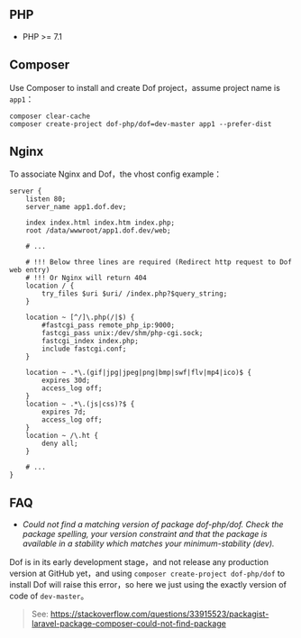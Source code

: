 <!-- toc -->

## PHP

- PHP >= 7.1

## Composer

Use Composer to install and create Dof project，assume project name is `app1`：

``` shell
composer clear-cache
composer create-project dof-php/dof=dev-master app1 --prefer-dist
```

## Nginx

To associate Nginx and Dof，the vhost config example：

``` nginx
server {
    listen 80;
    server_name app1.dof.dev;

    index index.html index.htm index.php;
    root /data/wwwroot/app1.dof.dev/web;

    # ...

    # !!! Below three lines are required (Redirect http request to Dof web entry)
    # !!! Or Nginx will return 404
    location / {
        try_files $uri $uri/ /index.php?$query_string;
    }

    location ~ [^/]\.php(/|$) {
        #fastcgi_pass remote_php_ip:9000;
        fastcgi_pass unix:/dev/shm/php-cgi.sock;
        fastcgi_index index.php;
        include fastcgi.conf;
    }

    location ~ .*\.(gif|jpg|jpeg|png|bmp|swf|flv|mp4|ico)$ {
        expires 30d;
        access_log off;
    }
    location ~ .*\.(js|css)?$ {
        expires 7d;
        access_log off;
    }
    location ~ /\.ht {
        deny all;
    }

    # ...
}
```

## FAQ

- _Could not find a matching version of package dof-php/dof. Check the package spelling, your version constraint and that the package is available in a stability which matches your minimum-stability (dev)._


Dof is in its early development stage，and not release any production version at GitHub yet，and using `composer create-project dof-php/dof` to install Dof will raise this error，so here we just using the exactly version of code of `dev-master`。

> See: <https://stackoverflow.com/questions/33915523/packagist-laravel-package-composer-could-not-find-package>
